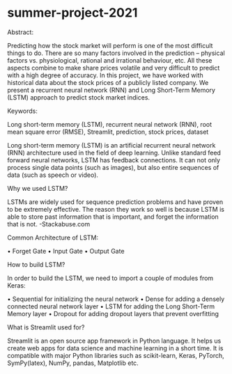 # summer-project-2021

Abstract:

Predicting how the stock market will perform is one of the most difficult things to do. There are so many factors involved in the prediction – physical factors vs. physiological, rational and irrational behaviour, etc. All these aspects combine to make share prices volatile and very difficult to predict with a high degree of accuracy. In this project, we have worked with historical data about the stock prices of a publicly listed company. We present a recurrent neural network (RNN) and Long Short-Term Memory (LSTM) approach to predict stock market indices. 

Keywords:

Long short-term memory (LSTM), recurrent neural network (RNN), root mean square error (RMSE), Streamlit, prediction, stock prices, dataset

Long short-term memory (LSTM) is an artificial recurrent neural network (RNN) architecture used in the field of deep learning. Unlike standard feed forward neural networks, LSTM has feedback connections. It can not only process single data points (such as images), but also entire sequences of data (such as speech or video).

Why we used LSTM?

LSTMs are widely used for sequence prediction problems and have proven to be extremely effective. The reason they work so well is because LSTM is able to store past information that is important, and forget the information that is not. -Stackabuse.com

Common Architecture of LSTM:

•	Forget Gate
•	Input Gate
•	Output Gate

How to build LSTM?

In order to build the LSTM, we need to import a couple of modules from Keras:

•	Sequential for initializing the neural network
•	Dense for adding a densely connected neural network layer
•	LSTM for adding the Long Short-Term Memory layer
•	Dropout for adding dropout layers that prevent overfitting

What is Streamlit used for?

Streamlit is an open source app framework in Python language. It helps us create web apps for data science and machine learning in a short time. It is compatible with major Python libraries such as scikit-learn, Keras, PyTorch, SymPy(latex), NumPy, pandas, Matplotlib etc.
